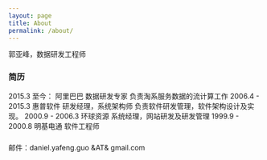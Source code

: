 ```yaml
---
layout: page
title: About
permalink: /about/
---
```


郭亚峰，数据研发工程师

### 简历

2015.3 至今： 阿里巴巴 数据研发专家 负责淘系服务数据的流计算工作
2006.4 - 2015.3 惠普软件 研发经理，系统架构师 负责软件研发管理，软件架构设计及实现。
2000.9 - 2006.3 环球资源 系统经理，网站研发及研发管理
1999.9 - 2000.8 明基电通 软件工程师

### 

邮件：daniel.yafeng.guo &AT& gmail.com
